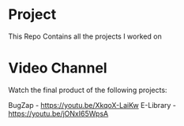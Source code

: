 # Project
This Repo Contains all the projects I worked on

# Video Channel
Watch the final product of the following projects:

BugZap - https://youtu.be/XkqoX-LaiKw
E-Library - https://youtu.be/jONxI65WpsA
